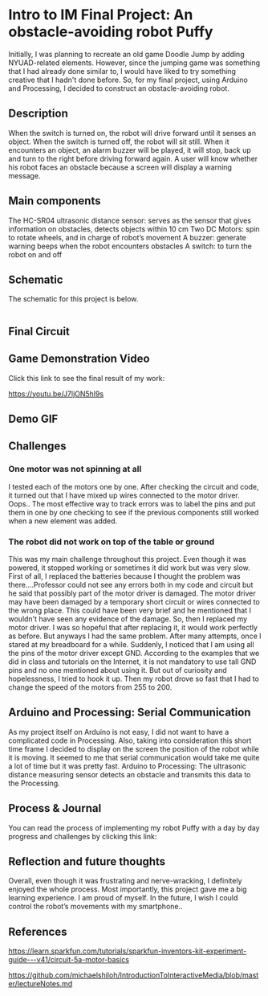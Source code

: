 # Intro to IM Final Project: An obstacle-avoiding robot Puffy

Initially, I was planning to recreate an old game Doodle Jump by adding NYUAD-related elements. However, since the jumping game was something that I had already done similar to, 
I would have liked to try something creative that I hadn't done before. So, for my final project, using Arduino and Processing, I decided to construct an obstacle-avoiding robot. 
 
## Description
When the switch is turned on, the robot will drive forward until it senses an object. When the switch is turned off, the robot will sit still. When it encounters an object, 
an alarm buzzer will be played, it will stop, back up and turn to the right before driving forward again. A user will know whether his robot faces an obstacle because a screen 
will display a warning message.

## Main components
The HC-SR04 ultrasonic distance sensor: serves as the sensor that gives information on obstacles, detects objects within 10 cm
Two DC Motors: spin to rotate wheels, and in charge of robot’s movement
A buzzer: generate warning beeps when the robot encounters obstacles
A switch: to turn the robot on and off

## Schematic 

The schematic for this project is below. 

![]()

## Final Circuit

## Game Demonstration Video 

Click this link to see the final result of my work:

https://youtu.be/J7ljON5hl9s 


## Demo GIF 

## Challenges 

### One motor was not spinning at all 
I tested each of the motors one by one. After checking the circuit and code, it turned out that I have mixed up wires connected to the motor driver. Oops..
The most effective way to track errors was to label the pins and put them in one by one checking to see if the previous components still worked when a new element was added. 

### The robot did not work on top of the table or ground 
This was my main challenge throughout this project. Even though it was powered, it stopped working or sometimes it did work but was very slow. First of all, I replaced the batteries because I thought the problem was there….Professor could not see any errors both in my code and circuit but he said that possibly part of the motor driver is damaged. The motor driver may have been damaged by a temporary short circuit or wires connected to the wrong place. This could have been very brief and he mentioned that I wouldn't have seen any evidence of the damage. So, then I replaced my motor driver. I was so hopeful that after replacing it, it would work perfectly as before. But anyways I had the same problem. After many attempts, once I stared at my breadboard for a while. Suddenly, I noticed that I am using all the pins of the motor driver except GND. According to the examples that we did in class and tutorials on the Internet, it is not mandatory to use tall GND pins and no one mentioned about using it. But out of curiosity and hopelessness, I tried to hook it up. Then my robot drove so fast that I had to change the speed of the motors from 255 to 200.

## Arduino and Processing: Serial Communication
As my project itself on Arduino is not easy, I did not want to have a complicated code in Processing. Also, taking into consideration this short time frame I decided to display on the screen the position of the robot while it is moving. It seemed to me that serial communication would take me quite a lot of time but it was pretty fast. 
Arduino to Processing:
The ultrasonic distance measuring sensor detects an obstacle and transmits this data to the Processing.

## Process & Journal

You can read the process of implementing my robot Puffy with a day by day progress and challenges by clicking this link: 

## Reflection and future thoughts

Overall, even though it was frustrating and nerve-wracking, I definitely enjoyed the whole process. Most importantly, this project gave me a big learning experience. I am proud of myself.
In the future, I wish I could control the robot’s movements with my smartphone..

## References

https://learn.sparkfun.com/tutorials/sparkfun-inventors-kit-experiment-guide---v41/circuit-5a-motor-basics

https://github.com/michaelshiloh/IntroductionToInteractiveMedia/blob/master/lectureNotes.md



